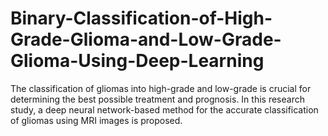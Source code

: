# Binary-Classification-of-High-Grade-Glioma-and-Low-Grade-Glioma-Using-Deep-Learning
The classification of gliomas into high-grade and low-grade is crucial for determining the best possible treatment and prognosis. In this research study, a deep neural network-based method for the accurate classification of gliomas using MRI images is proposed. 
